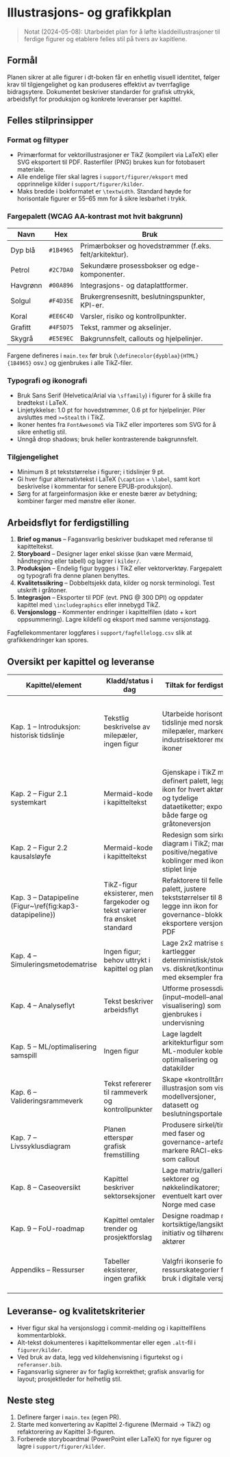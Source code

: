 # Illustrasjons- og grafikkplan

> Notat (2024-05-08): Utarbeidet plan for å løfte kladdeillustrasjoner til ferdige figurer og etablere felles stil på tvers av kapitlene.

## Formål

Planen sikrer at alle figurer i dt-boken får en enhetlig visuell identitet, følger krav til tilgjengelighet og kan produseres effektivt av tverrfaglige bidragsytere. Dokumentet beskriver standarder for grafisk uttrykk, arbeidsflyt for produksjon og konkrete leveranser per kapittel.

## Felles stilprinsipper

### Format og filtyper
- Primærformat for vektorillustrasjoner er TikZ (kompilert via LaTeX) eller SVG eksportert til PDF. Rasterfiler (PNG) brukes kun for fotobasert materiale.
- Alle endelige filer skal lagres i `support/figurer/eksport` med opprinnelige kilder i `support/figurer/kilder`.
- Maks bredde i bokformatet er `\textwidth`. Standard høyde for horisontale figurer er 55–65 mm for å sikre lesbarhet i trykk.

### Fargepalett (WCAG AA-kontrast mot hvit bakgrunn)
| Navn | Hex | Bruk |
| --- | --- | --- |
| Dyp blå | `#1B4965` | Primærbokser og hovedstrømmer (f.eks. felt/arkitektur). |
| Petrol | `#2C7DA0` | Sekundære prosessbokser og edge-komponenter. |
| Havgrønn | `#00A896` | Integrasjons- og dataplattformer. |
| Solgul | `#F4D35E` | Brukergrensesnitt, beslutningspunkter, KPI-er. |
| Koral | `#EE6C4D` | Varsler, risiko og kontrollpunkter. |
| Grafitt | `#4F5D75` | Tekst, rammer og akselinjer. |
| Skygrå | `#E5E9EC` | Bakgrunnsfelt, callouts og hjelpelinjer. |

Fargene defineres i `main.tex` før bruk (`\definecolor{dypblaa}{HTML}{1B4965}` osv.) og gjenbrukes i alle TikZ-filer.

### Typografi og ikonografi
- Bruk Sans Serif (Helvetica/Arial via `\sffamily`) i figurer for å skille fra brødtekst i LaTeX.
- Linjetykkelse: 1.0 pt for hovedstrømmer, 0.6 pt for hjelpelinjer. Piler avsluttes med `>=Stealth` i TikZ.
- Ikoner hentes fra `FontAwesome5` via TikZ eller importeres som SVG for å sikre enhetlig stil.
- Unngå drop shadows; bruk heller kontrasterende bakgrunnsfelt.

### Tilgjengelighet
- Minimum 8 pt tekststørrelse i figurer; i tidslinjer 9 pt.
- Gi hver figur alternativtekst i LaTeX (`\caption` + `\label`, samt kort beskrivelse i kommentar for senere EPUB-produksjon).
- Sørg for at fargeinformasjon ikke er eneste bærer av betydning; kombiner farger med mønstre eller ikoner.

## Arbeidsflyt for ferdigstilling
1. **Brief og manus** – Fagansvarlig beskriver budskapet med referanse til kapitteltekst.
2. **Storyboard** – Designer lager enkel skisse (kan være Mermaid, håndtegning eller tabell) og lagrer i `kilder/`.
3. **Produksjon** – Endelig figur bygges i TikZ eller vektorverktøy. Fargepalett og typografi fra denne planen benyttes.
4. **Kvalitetssikring** – Dobbeltsjekk data, kilder og norsk terminologi. Test utskrift i gråtoner.
5. **Integrasjon** – Eksporter til PDF (evt. PNG @ 300 DPI) og oppdater kapittel med `\includegraphics` eller innebygd TikZ.
6. **Versjonslogg** – Kommenter endringer i kapittelfilen (dato + kort oppsummering). Lagre kildefil og eksport med samme versjonstagg.

Fagfellekommentarer loggføres i `support/fagfellelogg.csv` slik at grafikkendringer kan spores.

## Oversikt per kapittel og leveranse

| Kapittel/element | Kladd/status i dag | Tiltak for ferdigstilling | Format og filnavn | Ansvar og tidslinje |
| --- | --- | --- | --- | --- |
| Kap. 1 – Introduksjon: historisk tidslinje | Tekstlig beskrivelse av milepæler, ingen figur | Utarbeide horisontal tidslinje med norske milepæler, markere industrisektorer med ikoner | `figurer/kap01-tidslinje-v1.tikz` (+ PDF) | Ingrid Lunde klargjør manus, grafiker ferdigstiller innen uke 2 før fagfellelesing |
| Kap. 2 – Figur 2.1 systemkart | Mermaid-kode i kapitteltekst | Gjenskape i TikZ med definert palett, legge til ikon for hvert aktør-lag og tydelige dataetiketter; exportere både farge og gråtoneversjon | `figurer/kap02-systemkart-v1.tikz` og `-v1.pdf` | Ahmed Solheim leder produksjon, førsteutkast uke 1, review med Ingrid |
| Kap. 2 – Figur 2.2 kausalsløyfe | Mermaid-kode i kapitteltekst | Redesign som sirkulær diagram i TikZ; markere positive/negative koblinger med ikon + stiplet linje | `figurer/kap02-kausal-v1.tikz` | Ahmed Solheim + temaekspert; ferdig uke 1 |
| Kap. 3 – Datapipeline (Figur~\ref{fig:kap3-datapipeline}) | TikZ-figur eksisterer, men fargekoder og tekst varierer fra ønsket standard | Refaktorere til felles palett, justere tekststørrelser til 8/9 pt, legge inn ikon for governance-blokk og eksportere versjonert PDF | Oppdatere `kapittel03-data.tex` + `figurer/kap03-datapipeline-v2.tikz/pdf` | Ahmed Solheim ferdigstiller uke 2, kvalitetssjekk av Nora Aas |
| Kap. 4 – Simuleringsmetodematrise | Ingen figur; behov uttrykt i kapittel og plan | Lage 2x2 matrise som kartlegger deterministisk/stokastisk vs. diskret/kontinuerlig, med eksempler fra tekst | `figurer/kap04-matrise-v1.svg` (+ PDF) | Nora Aas utarbeider skisse, grafiker leverer uke 3 |
| Kap. 4 – Analyseflyt | Tekst beskriver arbeidsflyt | Utforme prosessdiagram (input–modell–analyse–visualisering) som kan gjenbrukes i undervisning | `figurer/kap04-analyseflyt-v1.tikz` | Nora Aas, ferdigstilles uke 3 |
| Kap. 5 – ML/optimalisering samspill | Ingen figur | Lage lagdelt arkitekturfigur som viser ML-moduler koblet mot optimalisering og datakilder | `figurer/kap05-mlflow-v1.tikz` | Nora Aas initierer storyboard uke 2, ferdig uke 4 |
| Kap. 6 – Valideringsrammeverk | Tekst refererer til rammeverk og kontrollpunkter | Skape «kontrolltårn»-illustrasjon som viser modellversjoner, datasett og beslutningsportaler | `figurer/kap06-validering-v1.svg` | Leif Ødegaard fasiliterer, ferdig uke 4 |
| Kap. 7 – Livssyklusdiagram | Planen etterspør grafisk fremstilling | Produsere sirkel/timeline med faser og governance-artefakter; markere RACI-eksempel som callout | `figurer/kap07-livssyklus-v1.tikz` | Leif Ødegaard, ferdig uke 2 før intervjuer |
| Kap. 8 – Caseoversikt | Kapittel beskriver sektorseksjoner | Lage matrix/galleri med sektorer og nøkkelindikatorer; eventuelt kart over Norge med case | `figurer/kap08-casekart-v1.svg` | Ingrid Lunde + sektoreiere, ferdig uke 4 |
| Kap. 9 – FoU-roadmap | Kapittel omtaler trender og prosjektforslag | Designe roadmap med kortsiktige/langsiktige initiativ og tilhørende aktører | `figurer/kap09-roadmap-v1.tikz` | Leif Ødegaard, ferdig uke 4 |
| Appendiks – Ressurser | Tabeller eksisterer, ingen grafikk | Valgfri ikonserie for ressurskategorier for bruk i digitale versjoner | `figurer/app-ressurser-ikoner-v1.svg` | Astrid Hauge, levering etter hovedfigurer (uke 5) |

## Leveranse- og kvalitetskriterier
- Hver figur skal ha versjonslogg i commit-melding og i kapittelfilens kommentarblokk.
- Alt-tekst dokumenteres i kapittelkommentar eller egen `.alt`-fil i `figurer/kilder`.
- Ved bruk av data, legg ved kildehenvisning i figurtekst og i `referanser.bib`.
- Fagansvarlig signerer av for faglig korrekthet; grafisk ansvarlig for layout; prosjektleder for helhetlig stil.

## Neste steg
1. Definere farger i `main.tex` (egen PR).
2. Starte med konvertering av Kapittel 2-figurene (Mermaid → TikZ) og refaktorering av Kapittel 3-figuren.
3. Forberede storyboardmal (PowerPoint eller LaTeX) for nye figurer og lagre i `support/figurer/kilder`.
